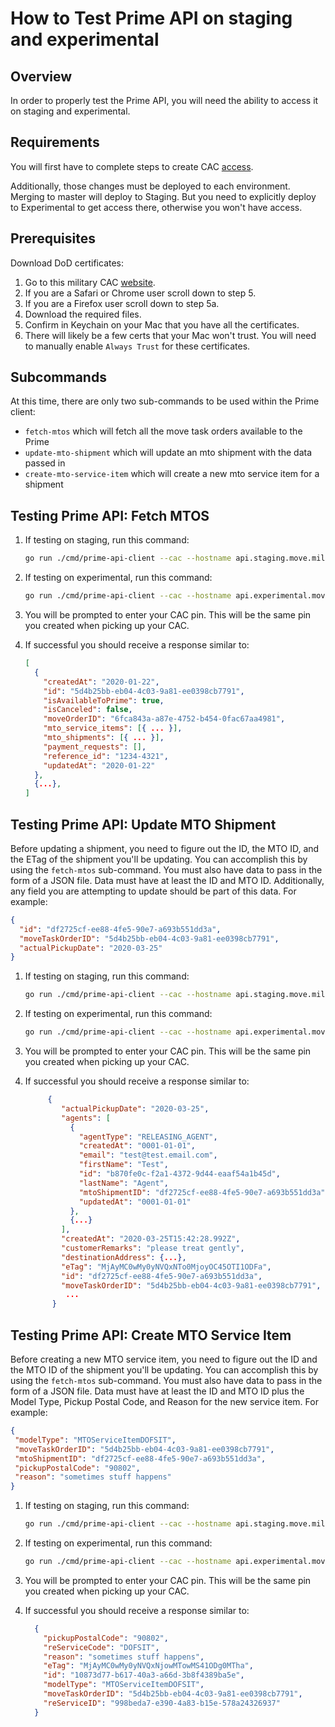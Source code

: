 # How to Test Prime API on staging and experimental

## Overview

In order to properly test the Prime API, you will need the ability to access it on staging and experimental.

## Requirements

You will first have to complete steps to create CAC [access](https://github.com/transcom/mymove/blob/master/docs/how-to/use-mtls-with-cac.md).


Additionally, those changes must be deployed to each environment. Merging to master will deploy to Staging. But you need to explicitly deploy to Experimental to get access there, otherwise you won't have access.

## Prerequisites

Download DoD certificates:

1. Go to this military CAC [website](https://militarycac.com/macnotes.htm#which_exact_CAC).
2. If you are a Safari or Chrome user scroll down to step 5.
3. If you are a Firefox user scroll down to step 5a.
4. Download the required files.
5. Confirm in Keychain on your Mac that you have all the certificates.
6. There will likely be a few certs that your Mac won't trust. You will need to manually enable `Always Trust` for these certificates.

## Subcommands

At this time, there are only two sub-commands to be used within the Prime client:

- `fetch-mtos` which will fetch all the move task orders available to the Prime
- `update-mto-shipment` which will update an mto shipment with the data passed in
- `create-mto-service-item` which will create a new mto service item for a shipment

## Testing Prime API: Fetch MTOS

1. If testing on staging, run this command:

    ```sh
    go run ./cmd/prime-api-client --cac --hostname api.staging.move.mil --port 443 fetch-mtos | jq
    ```

2. If testing on experimental, run this command:

    ```sh
    go run ./cmd/prime-api-client --cac --hostname api.experimental.move.mil --port 443 fetch-mtos | jq
    ```

3. You will be prompted to enter your CAC pin. This will be the same pin you created when picking up your CAC.

4. If successful you should receive a response similar to:

    ```json
    [
      {
        "createdAt": "2020-01-22",
        "id": "5d4b25bb-eb04-4c03-9a81-ee0398cb7791",
        "isAvailableToPrime": true,
        "isCanceled": false,
        "moveOrderID": "6fca843a-a87e-4752-b454-0fac67aa4981",
        "mto_service_items": [{ ... }],
        "mto_shipments": [{ ... }],
        "payment_requests": [],
        "reference_id": "1234-4321",
        "updatedAt": "2020-01-22"
      },
      {...},
    ]
    ```

## Testing Prime API: Update MTO Shipment

Before updating a shipment, you need to figure out the ID, the MTO ID, and the ETag of the shipment you'll be updating. You can accomplish this by using the `fetch-mtos` sub-command. You must also have data to pass in the form of a JSON file. Data must have at least the ID and MTO ID. Additionally, any field you are attempting to update should be part of this data. For example:

```json
{
  "id": "df2725cf-ee88-4fe5-90e7-a693b551dd3a",
  "moveTaskOrderID": "5d4b25bb-eb04-4c03-9a81-ee0398cb7791",
  "actualPickupDate": "2020-03-25"
}
```

1. If testing on staging, run this command:

    ```sh
    go run ./cmd/prime-api-client --cac --hostname api.staging.move.mil --port 443 update-mto-shipment --etag {ETAG} --filename {PATH TO FILE} | jq
    ```

2. If testing on experimental, run this command:

    ```sh
    go run ./cmd/prime-api-client --cac --hostname api.experimental.move.mil --port 443 fetch-mtos update-mto-shipment --etag {ETAG} --filename {PATH TO FILE} | jq
    ```

3. You will be prompted to enter your CAC pin. This will be the same pin you created when picking up your CAC.

4. If successful you should receive a response similar to:

    ```json
         {
            "actualPickupDate": "2020-03-25",
            "agents": [
              {
                "agentType": "RELEASING_AGENT",
                "createdAt": "0001-01-01",
                "email": "test@test.email.com",
                "firstName": "Test",
                "id": "b870fe0c-f2a1-4372-9d44-eaaf54a1b45d",
                "lastName": "Agent",
                "mtoShipmentID": "df2725cf-ee88-4fe5-90e7-a693b551dd3a",
                "updatedAt": "0001-01-01"
              },
              {...}
            ],
            "createdAt": "2020-03-25T15:42:28.992Z",
            "customerRemarks": "please treat gently",
            "destinationAddress": {...},
            "eTag": "MjAyMC0wMy0yNVQxNTo0MjoyOC45OTI1ODFa",
            "id": "df2725cf-ee88-4fe5-90e7-a693b551dd3a",
            "moveTaskOrderID": "5d4b25bb-eb04-4c03-9a81-ee0398cb7791",
             ...
          }
    ```

## Testing Prime API: Create MTO Service Item

Before creating a new MTO service item, you need to figure out the ID and the MTO ID of the shipment you'll be updating. You can accomplish this by using the `fetch-mtos` sub-command. You must also have data to pass in the form of a JSON file. Data must have at least the ID and MTO ID plus the Model Type, Pickup Postal Code, and Reason for the new service item. For example:

  ```json
 {
   "modelType": "MTOServiceItemDOFSIT",
   "moveTaskOrderID": "5d4b25bb-eb04-4c03-9a81-ee0398cb7791",
   "mtoShipmentID": "df2725cf-ee88-4fe5-90e7-a693b551dd3a",
   "pickupPostalCode": "90802",
   "reason": "sometimes stuff happens"
 }
  ```

  1. If testing on staging, run this command:

      ```sh
      go run ./cmd/prime-api-client --cac --hostname api.staging.move.mil --port 443 create-mto-service-item --filename {PATH TO FILE} | jq
      ```

  2. If testing on experimental, run this command:

      ```sh
      go run ./cmd/prime-api-client --cac --hostname api.experimental.move.mil --port 443 create-mto-service-item --filename {PATH TO FILE} | jq
      ```

  3. You will be prompted to enter your CAC pin. This will be the same pin you created when picking up your CAC.

  4. If successful you should receive a response similar to:

      ```json
        {
          "pickupPostalCode": "90802",
          "reServiceCode": "DOFSIT",
          "reason": "sometimes stuff happens",
          "eTag": "MjAyMC0wMy0yNVQxNjowMTowMS41ODg0MTha",
          "id": "10873d77-b617-40a3-a66d-3b8f4389ba5e",
          "modelType": "MTOServiceItemDOFSIT",
          "moveTaskOrderID": "5d4b25bb-eb04-4c03-9a81-ee0398cb7791",
          "reServiceID": "998beda7-e390-4a83-b15e-578a24326937"
        }
      ```